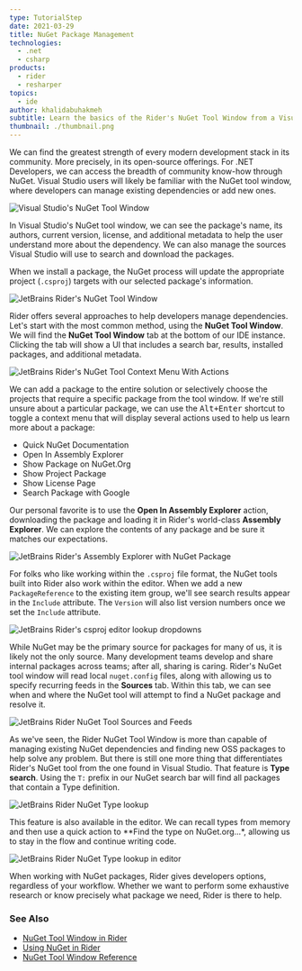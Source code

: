 ```yaml
---
type: TutorialStep
date: 2021-03-29
title: NuGet Package Management
technologies:
  - .net
  - csharp
products:
  - rider
  - resharper
topics:
  - ide
author: khalidabuhakmeh
subtitle: Learn the basics of the Rider's NuGet Tool Window from a Visual Studio + ReSharper user's perspective.
thumbnail: ./thumbnail.png
---
```


We can find the greatest strength of every modern development stack in its community. More precisely, in its open-source offerings. For .NET Developers, we can access the breadth of community know-how through NuGet. Visual Studio users will likely be familiar with the NuGet tool window, where developers can manage existing dependencies or add new ones.

![Visual Studio's NuGet Tool Window](./1-visual-studio-nuget-window.png)

In Visual Studio's NuGet tool window, we can see the package's name, its authors, current version, license, and additional metadata to help the user understand more about the dependency. We can also manage the sources Visual Studio will use to search and download the packages.

When we install a package, the NuGet process will update the appropriate project (`.csproj`) targets with our selected package's information.

![JetBrains Rider's NuGet Tool Window](./2-rider-nuget-tool-window.png)

Rider offers several approaches to help developers manage dependencies. Let's start with the most common method, using the **NuGet Tool Window**. We will find the **NuGet Tool Window** tab at the bottom of our IDE instance. Clicking the tab will show a UI that includes a search bar, results, installed packages, and additional metadata.

![JetBrains Rider's NuGet Tool Context Menu With Actions](./3-rider-nuget-tool-window-context-menu.png)

We can add a package to the entire solution or selectively choose the projects that require a specific package from the tool window. If we're still unsure about a particular package, we can use the <kbd>Alt+Enter</kbd> shortcut to toggle a context menu that will display several actions used to help us learn more about a package:

- Quick NuGet Documentation
- Open In Assembly Explorer
- Show Package on NuGet.Org
- Show Project Package
- Show License Page
- Search Package with Google

Our personal favorite is to use the **Open In Assembly Explorer** action, downloading the package and loading it in Rider's world-class **Assembly Explorer**. We can explore the contents of any package and be sure it matches our expectations.

![JetBrains Rider's Assembly Explorer with NuGet Package](./4-rider-assembly-explorer-nuget-package.png)

For folks who like working within the `.csproj` file format, the NuGet tools built into Rider also work within the editor. When we add a new `PackageReference` to the existing item group, we'll see search results appear in the `Include` attribute. The `Version` will also list version numbers once we set the `Include` attribute.

![JetBrains Rider's csproj editor lookup dropdowns](./5-csproj-rider-lookup-search.png)

While NuGet may be the primary source for packages for many of us, it is likely not the only source. Many development teams develop and share internal packages across teams; after all, sharing is caring. Rider's NuGet tool window will read local `nuget.config` files, along with allowing us to specify recurring feeds in the **Sources** tab. Within this tab, we can see when and where the NuGet tool will attempt to find a NuGet package and resolve it.

![JetBrains Rider NuGet Tool Sources and Feeds](./6-rider-nuget-feeds.png)

As we've seen, the Rider NuGet Tool Window is more than capable of managing existing NuGet dependencies and finding new OSS packages to help solve any problem. But there is still one more thing that differentiates Rider's NuGet tool from the one found in Visual Studio. That feature is **Type search**.  Using the `T:` prefix in our NuGet search bar will find all packages that contain a Type definition.

![JetBrains Rider NuGet Type lookup](./7-rider-type-lookup.png)

This feature is also available in the editor. We can recall types from memory and then use a quick action to **Find the type on NuGet.org...*, allowing us to stay in the flow and continue writing code.

![JetBrains Rider NuGet Type lookup in editor](./8-rider-type-lookup-editor.png)

When working with NuGet packages, Rider gives developers options, regardless of your workflow. Whether we want to perform some exhaustive research or know precisely what package we need, Rider is there to help.

### See Also

- [NuGet Tool Window in Rider](https://jetbrains.com/dotnet/guide/tutorials/rider-essentials/nuget/)
- [Using NuGet in Rider](https://www.jetbrains.com/help/rider/Using_NuGet.html)
- [NuGet Tool Window Reference](https://www.jetbrains.com/help/rider/Reference_Windows_NuGet.html)
